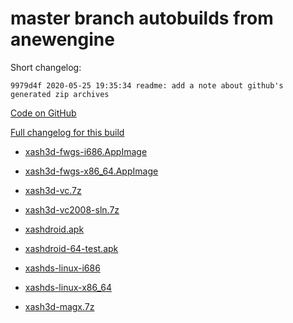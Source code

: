 # master branch autobuilds from anewengine

Short changelog:
```
9979d4f 2020-05-25 19:35:34 readme: add a note about github's generated zip archives
```

[Code on GitHub](https://github.com/FWGS/xash3d-fwgs/tree/9979d4feb7bdae7e921c73f04317f33b9116e002)

[Full changelog for this build](https://github.com/FWGS/xash3d-fwgs/commits/9979d4feb7bdae7e921c73f04317f33b9116e002)

* [xash3d-fwgs-i686.AppImage](https://github.com/FWGS/xash3d-deploy/blob/anewengine-master/xash3d-fwgs-i686.AppImage?raw=true)

* [xash3d-fwgs-x86_64.AppImage](https://github.com/FWGS/xash3d-deploy/blob/anewengine-master/xash3d-fwgs-x86_64.AppImage?raw=true)

* [xash3d-vc.7z](https://github.com/FWGS/xash3d-deploy/blob/anewengine-master/xash3d-vc.7z?raw=true)

* [xash3d-vc2008-sln.7z](https://github.com/FWGS/xash3d-deploy/blob/anewengine-master/xash3d-vc2008-sln.7z?raw=true)

* [xashdroid.apk](https://github.com/FWGS/xash3d-deploy/blob/anewengine-master/xashdroid.apk?raw=true)

* [xashdroid-64-test.apk](https://github.com/FWGS/xash3d-deploy/blob/anewengine-master/xashdroid-64-test.apk?raw=true)

* [xashds-linux-i686](https://github.com/FWGS/xash3d-deploy/blob/anewengine-master/xashds-linux-i686?raw=true)

* [xashds-linux-x86_64](https://github.com/FWGS/xash3d-deploy/blob/anewengine-master/xashds-linux-x86_64?raw=true)

* [xash3d-magx.7z](https://github.com/FWGS/xash3d-deploy/blob/anewengine-master/xash3d-magx.7z?raw=true)

